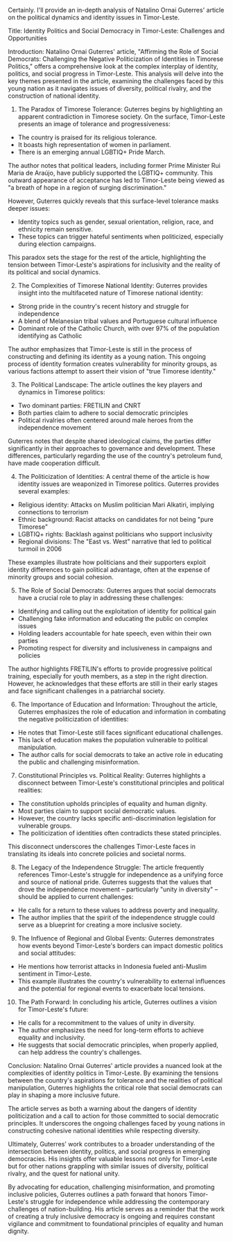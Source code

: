 Certainly. I'll provide an in-depth analysis of Natalino Ornai Guterres' article on the political dynamics and identity issues in Timor-Leste.

Title: Identity Politics and Social Democracy in Timor-Leste: Challenges and Opportunities

Introduction:
Natalino Ornai Guterres' article, "Affirming the Role of Social Democrats: Challenging the Negative Politicization of Identities in Timorese Politics," offers a comprehensive look at the complex interplay of identity, politics, and social progress in Timor-Leste. This analysis will delve into the key themes presented in the article, examining the challenges faced by this young nation as it navigates issues of diversity, political rivalry, and the construction of national identity.

1. The Paradox of Timorese Tolerance:
Guterres begins by highlighting an apparent contradiction in Timorese society. On the surface, Timor-Leste presents an image of tolerance and progressiveness:

- The country is praised for its religious tolerance.
- It boasts high representation of women in parliament.
- There is an emerging annual LGBTIQ+ Pride March.

The author notes that political leaders, including former Prime Minister Rui Maria de Araújo, have publicly supported the LGBTIQ+ community. This outward appearance of acceptance has led to Timor-Leste being viewed as "a breath of hope in a region of surging discrimination."

However, Guterres quickly reveals that this surface-level tolerance masks deeper issues:

- Identity topics such as gender, sexual orientation, religion, race, and ethnicity remain sensitive.
- These topics can trigger hateful sentiments when politicized, especially during election campaigns.

This paradox sets the stage for the rest of the article, highlighting the tension between Timor-Leste's aspirations for inclusivity and the reality of its political and social dynamics.

2. The Complexities of Timorese National Identity:
Guterres provides insight into the multifaceted nature of Timorese national identity:

- Strong pride in the country's recent history and struggle for independence
- A blend of Melanesian tribal values and Portuguese cultural influence
- Dominant role of the Catholic Church, with over 97% of the population identifying as Catholic

The author emphasizes that Timor-Leste is still in the process of constructing and defining its identity as a young nation. This ongoing process of identity formation creates vulnerability for minority groups, as various factions attempt to assert their vision of "true Timorese identity."

3. The Political Landscape:
The article outlines the key players and dynamics in Timorese politics:

- Two dominant parties: FRETILIN and CNRT
- Both parties claim to adhere to social democratic principles
- Political rivalries often centered around male heroes from the independence movement

Guterres notes that despite shared ideological claims, the parties differ significantly in their approaches to governance and development. These differences, particularly regarding the use of the country's petroleum fund, have made cooperation difficult.

4. The Politicization of Identities:
A central theme of the article is how identity issues are weaponized in Timorese politics. Guterres provides several examples:

- Religious identity: Attacks on Muslim politician Mari Alkatiri, implying connections to terrorism
- Ethnic background: Racist attacks on candidates for not being "pure Timorese"
- LGBTIQ+ rights: Backlash against politicians who support inclusivity
- Regional divisions: The "East vs. West" narrative that led to political turmoil in 2006

These examples illustrate how politicians and their supporters exploit identity differences to gain political advantage, often at the expense of minority groups and social cohesion.

5. The Role of Social Democrats:
Guterres argues that social democrats have a crucial role to play in addressing these challenges:

- Identifying and calling out the exploitation of identity for political gain
- Challenging fake information and educating the public on complex issues
- Holding leaders accountable for hate speech, even within their own parties
- Promoting respect for diversity and inclusiveness in campaigns and policies

The author highlights FRETILIN's efforts to provide progressive political training, especially for youth members, as a step in the right direction. However, he acknowledges that these efforts are still in their early stages and face significant challenges in a patriarchal society.

6. The Importance of Education and Information:
Throughout the article, Guterres emphasizes the role of education and information in combating the negative politicization of identities:

- He notes that Timor-Leste still faces significant educational challenges.
- This lack of education makes the population vulnerable to political manipulation.
- The author calls for social democrats to take an active role in educating the public and challenging misinformation.

7. Constitutional Principles vs. Political Reality:
Guterres highlights a disconnect between Timor-Leste's constitutional principles and political realities:

- The constitution upholds principles of equality and human dignity.
- Most parties claim to support social democratic values.
- However, the country lacks specific anti-discrimination legislation for vulnerable groups.
- The politicization of identities often contradicts these stated principles.

This disconnect underscores the challenges Timor-Leste faces in translating its ideals into concrete policies and societal norms.

8. The Legacy of the Independence Struggle:
The article frequently references Timor-Leste's struggle for independence as a unifying force and source of national pride. Guterres suggests that the values that drove the independence movement – particularly "unity in diversity" – should be applied to current challenges:

- He calls for a return to these values to address poverty and inequality.
- The author implies that the spirit of the independence struggle could serve as a blueprint for creating a more inclusive society.

9. The Influence of Regional and Global Events:
Guterres demonstrates how events beyond Timor-Leste's borders can impact domestic politics and social attitudes:

- He mentions how terrorist attacks in Indonesia fueled anti-Muslim sentiment in Timor-Leste.
- This example illustrates the country's vulnerability to external influences and the potential for regional events to exacerbate local tensions.

10. The Path Forward:
In concluding his article, Guterres outlines a vision for Timor-Leste's future:

- He calls for a recommitment to the values of unity in diversity.
- The author emphasizes the need for long-term efforts to achieve equality and inclusivity.
- He suggests that social democratic principles, when properly applied, can help address the country's challenges.

Conclusion:
Natalino Ornai Guterres' article provides a nuanced look at the complexities of identity politics in Timor-Leste. By examining the tensions between the country's aspirations for tolerance and the realities of political manipulation, Guterres highlights the critical role that social democrats can play in shaping a more inclusive future.

The article serves as both a warning about the dangers of identity politicization and a call to action for those committed to social democratic principles. It underscores the ongoing challenges faced by young nations in constructing cohesive national identities while respecting diversity.

Ultimately, Guterres' work contributes to a broader understanding of the intersection between identity, politics, and social progress in emerging democracies. His insights offer valuable lessons not only for Timor-Leste but for other nations grappling with similar issues of diversity, political rivalry, and the quest for national unity.

By advocating for education, challenging misinformation, and promoting inclusive policies, Guterres outlines a path forward that honors Timor-Leste's struggle for independence while addressing the contemporary challenges of nation-building. His article serves as a reminder that the work of creating a truly inclusive democracy is ongoing and requires constant vigilance and commitment to foundational principles of equality and human dignity.